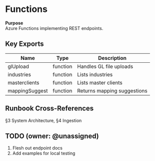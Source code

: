 # Functions

**Purpose**    
Azure Functions implementing REST endpoints.

## Key Exports
| Name | Type | Description |
|------|------|-------------|
| glUpload | function | Handles GL file uploads |
| industries | function | Lists industries |
| masterclients | function | Lists master clients |
| mappingSuggest | function | Returns mapping suggestions |

## Runbook Cross-References
§3 System Architecture, §4 Ingestion

## TODO (owner: @unassigned)
1. Flesh out endpoint docs
2. Add examples for local testing
